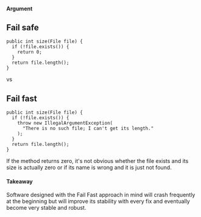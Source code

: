 #### Argument

Fail safe
---

```
public int size(File file) {
  if (!file.exists()) {
    return 0;
  }
  return file.length();
}
```

vs

Fail fast
---

```
public int size(File file) {
  if (!file.exists()) {
    throw new IllegalArgumentException(
      "There is no such file; I can't get its length."
    );
  }
  return file.length();
}
```

If the method returns zero, it's not obvious whether the
file exists and its size is actually zero or if its name
is wrong and it is just not found. 

#### Takeaway

Software designed with the Fail Fast approach in mind
will crash frequently at the beginning but will improve
its stability with every fix and eventually become very
stable and robust.
